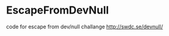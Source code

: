 EscapeFromDevNull
=================

code for escape from dev/null challange http://swdc.se/devnull/
